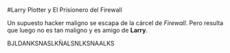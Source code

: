 #Larry Plotter y El Prisionero del Firewall

Un supuesto hacker maligno se escapa de la cárcel de *Firewall*.
Pero resulta que luego no es tan maligno y es amigo de **Larry**.

BJLDANKSNASLKÑALSNLKSNAALKS
